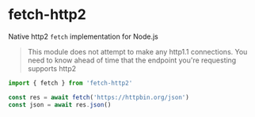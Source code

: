 # fetch-http2

Native http2 `fetch` implementation for Node.js

> This module does not attempt to make any http1.1 connections. You need to know ahead of time that the endpoint you're requesting supports http2

```typescript
import { fetch } from 'fetch-http2'

const res = await fetch('https://httpbin.org/json')
const json = await res.json()
```
